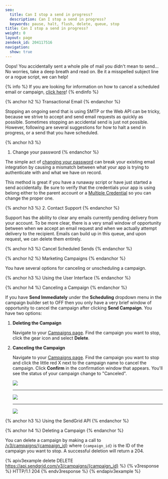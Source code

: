 ```yaml
---
seo:
  title: Can I stop a send in progress?
  description: Can I stop a send in progress?
  keywords: pause, halt, flush, delete, queue, stop
title: Can I stop a send in progress?
weight: 0
layout: page
zendesk_id: 204117516
navigation:
  show: true
---
```


Oops! You accidentally sent a whole pile of mail you didn't mean to send... No worries, take a deep breath and read on. Be it a misspelled subject line or a rogue script, we can help!

{% info %}
If you are looking for information on how to cancel a scheduled email or campaign, [click here]({{root_url}}/Classroom/Send/When_Emails_Are_Sent/can_i_stop_a_scheduled_send.html)!
{% endinfo %}

{% anchor h2 %}
Transactional Email
{% endanchor %}

Stopping an ongoing send that is using SMTP or the Web API can be tricky, because we strive to accept and send email requests as quickly as possible. Sometimes stopping an accidental send is just not possible. However, following are several suggestions for how to halt a send in progress, or a send that you have scheduled.

{% anchor h3 %}
1. Change your password
{% endanchor %}

The simple act of [changing your password](https://app.sendgrid.com/settings/account) can break your existing email integration by causing a mismatch between what your app is trying to authenticate with and what we have on record.  

This method is great if you have a runaway script or have just started a send accidentally. Be sure to verify that the credentials your app is using belong either to the parent account or a [Multiple Credential](https://app.sendgrid.com/settings/credentials) so you can change the proper one.

{% anchor h3 %}
2. Contact Support
{% endanchor %}

Support has the ability to clear any emails currently pending delivery from your account. To be more clear, there is a very small window of opportunity between when we accept an email request and when we actually attempt delivery to the recipient. Emails can build up in this queue, and upon request, we can delete them entirely.

{% anchor h3 %}
Cancel Scheduled Sends
{% endanchor %}

{% anchor h2 %}
Marketing Campaigns
{% endanchor %}

You have several options for canceling or unscheduling a campaign.

{% anchor h3 %}
Using the User Interface
{% endanchor %}

{% anchor h4 %}
Canceling a Campaign
{% endanchor %}

If you have **Send Immediately** under the **Scheduling** dropdown menu in the campaign builder set to OFF then you only have a very brief window of opportunity to cancel the campaign after clicking **Send Campaign**. You have two options:

1. **Deleting the Campaign**

    Navigate to your [Campaigns page](https://sendgrid.com/marketing_campaigns/ui/campaigns). Find the campaign you want to stop, click the gear icon and select **Delete**.

2. **Canceling the Campaign**

    Navigate to your [Campaigns page](https://sendgrid.com/marketing_campaigns/ui/campaigns). Find the campaign you want to stop and click the little red X next to the campaign name to cancel the campaign. Click **Confirm** in the confirmation window that appears. You'll see the status of your campaign change to "Canceled".

    ![]({{root_url}}/images/cancel_campaign_1.png)

    *****

    ![]({{root_url}}/images/cancel_campaign_2.png)

    *****

    ![]({{root_url}}/images/cancel_campaign_3.png)

{% anchor h3 %}
Using the SendGrid API
{% endanchor %}

{% anchor h4 %}
Deleting a Campaign
{% endanchor %}

You can delete a campaign by making a call to [/v3/campaigns/{campaign_id}]({{root_url}}/API_Reference/Web_API_v3/Marketing_Campaigns/campaigns.html#Delete-a-Campaign-DELETE) where `{campaign_id}` is the ID of the campaign you want to stop. A successful deletion will return a 204.

{% apiv3example delete DELETE https://api.sendgrid.com/v3/campaigns/{campaign_id} %}
{% v3response %}
  HTTP/1.1 204
{% endv3response %}
{% endapiv3example %}
